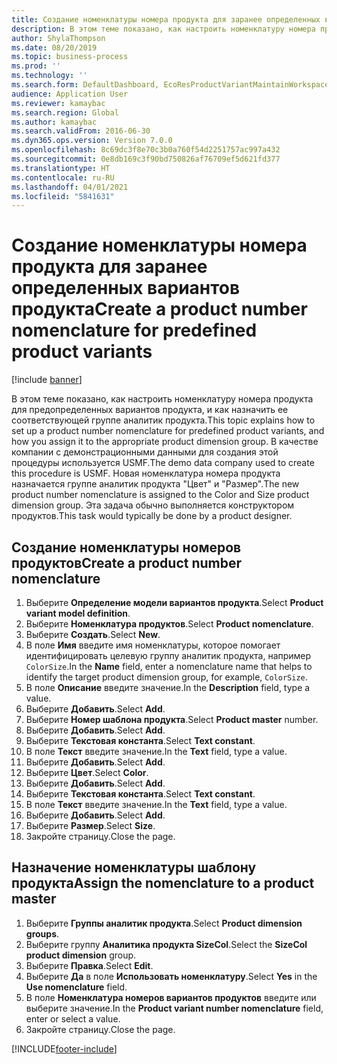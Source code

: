```yaml
---
title: Создание номенклатуры номера продукта для заранее определенных вариантов продукта
description: В этом теме показано, как настроить номенклатуру номера продукта для предопределенных вариантов продукта, и как назначить ее соответствующей группе аналитик продукта.
author: ShylaThompson
ms.date: 08/20/2019
ms.topic: business-process
ms.prod: ''
ms.technology: ''
ms.search.form: DefaultDashboard, EcoResProductVariantMaintainWorkspace, EcoResNomenclature, EcoResProductDimensionGroup
audience: Application User
ms.reviewer: kamaybac
ms.search.region: Global
ms.author: kamaybac
ms.search.validFrom: 2016-06-30
ms.dyn365.ops.version: Version 7.0.0
ms.openlocfilehash: 8c69dc3f8e70c3b0a760f54d2251757ac997a432
ms.sourcegitcommit: 0e8db169c3f90bd750826af76709ef5d621fd377
ms.translationtype: HT
ms.contentlocale: ru-RU
ms.lasthandoff: 04/01/2021
ms.locfileid: "5841631"
---
```

# <a name="create-a-product-number-nomenclature-for-predefined-product-variants"></a><span data-ttu-id="f21ab-103">Создание номенклатуры номера продукта для заранее определенных вариантов продукта</span><span class="sxs-lookup"><span data-stu-id="f21ab-103">Create a product number nomenclature for predefined product variants</span></span>

[!include [banner](../../includes/banner.md)]

<span data-ttu-id="f21ab-104">В этом теме показано, как настроить номенклатуру номера продукта для предопределенных вариантов продукта, и как назначить ее соответствующей группе аналитик продукта.</span><span class="sxs-lookup"><span data-stu-id="f21ab-104">This topic explains how to set up a product number nomenclature for predefined product variants, and how you assign it to the appropriate product dimension group.</span></span> <span data-ttu-id="f21ab-105">В качестве компании с демонстрационными данными для создания этой процедуры используется USMF.</span><span class="sxs-lookup"><span data-stu-id="f21ab-105">The demo data company used to create this procedure is USMF.</span></span> <span data-ttu-id="f21ab-106">Новая номенклатура номера продукта назначается группе аналитик продукта "Цвет" и "Размер".</span><span class="sxs-lookup"><span data-stu-id="f21ab-106">The new product number nomenclature is assigned to the Color and Size product dimension group.</span></span> <span data-ttu-id="f21ab-107">Эта задача обычно выполняется конструктором продуктов.</span><span class="sxs-lookup"><span data-stu-id="f21ab-107">This task would typically be done by a product designer.</span></span>


## <a name="create-a-product-number-nomenclature"></a><span data-ttu-id="f21ab-108">Создание номенклатуры номеров продуктов</span><span class="sxs-lookup"><span data-stu-id="f21ab-108">Create a product number nomenclature</span></span>
1. <span data-ttu-id="f21ab-109">Выберите **Определение модели вариантов продукта**.</span><span class="sxs-lookup"><span data-stu-id="f21ab-109">Select **Product variant model definition**.</span></span>
2. <span data-ttu-id="f21ab-110">Выберите **Номенклатура продуктов**.</span><span class="sxs-lookup"><span data-stu-id="f21ab-110">Select **Product nomenclature**.</span></span>
3. <span data-ttu-id="f21ab-111">Выберите **Создать**.</span><span class="sxs-lookup"><span data-stu-id="f21ab-111">Select **New**.</span></span>
4. <span data-ttu-id="f21ab-112">В поле **Имя** введите имя номенклатуры, которое помогает идентифицировать целевую группу аналитик продукта, например `ColorSize`.</span><span class="sxs-lookup"><span data-stu-id="f21ab-112">In the **Name** field, enter a nomenclature name that helps to identify the target product dimension group, for example, `ColorSize`.</span></span>
5. <span data-ttu-id="f21ab-113">В поле **Описание** введите значение.</span><span class="sxs-lookup"><span data-stu-id="f21ab-113">In the **Description** field, type a value.</span></span>
6. <span data-ttu-id="f21ab-114">Выберите **Добавить**.</span><span class="sxs-lookup"><span data-stu-id="f21ab-114">Select **Add**.</span></span>
7. <span data-ttu-id="f21ab-115">Выберите **Номер шаблона продукта**.</span><span class="sxs-lookup"><span data-stu-id="f21ab-115">Select **Product master** number.</span></span>
8. <span data-ttu-id="f21ab-116">Выберите **Добавить**.</span><span class="sxs-lookup"><span data-stu-id="f21ab-116">Select **Add**.</span></span>
9. <span data-ttu-id="f21ab-117">Выберите **Текстовая константа**.</span><span class="sxs-lookup"><span data-stu-id="f21ab-117">Select **Text constant**.</span></span>
10. <span data-ttu-id="f21ab-118">В поле **Текст** введите значение.</span><span class="sxs-lookup"><span data-stu-id="f21ab-118">In the **Text** field, type a value.</span></span>
11. <span data-ttu-id="f21ab-119">Выберите **Добавить**.</span><span class="sxs-lookup"><span data-stu-id="f21ab-119">Select **Add**.</span></span>
12. <span data-ttu-id="f21ab-120">Выберите **Цвет**.</span><span class="sxs-lookup"><span data-stu-id="f21ab-120">Select **Color**.</span></span>
13. <span data-ttu-id="f21ab-121">Выберите **Добавить**.</span><span class="sxs-lookup"><span data-stu-id="f21ab-121">Select **Add**.</span></span>
14. <span data-ttu-id="f21ab-122">Выберите **Текстовая константа**.</span><span class="sxs-lookup"><span data-stu-id="f21ab-122">Select **Text constant**.</span></span>
15. <span data-ttu-id="f21ab-123">В поле **Текст** введите значение.</span><span class="sxs-lookup"><span data-stu-id="f21ab-123">In the **Text** field, type a value.</span></span>
16. <span data-ttu-id="f21ab-124">Выберите **Добавить**.</span><span class="sxs-lookup"><span data-stu-id="f21ab-124">Select **Add**.</span></span>
17. <span data-ttu-id="f21ab-125">Выберите **Размер**.</span><span class="sxs-lookup"><span data-stu-id="f21ab-125">Select **Size**.</span></span>
18. <span data-ttu-id="f21ab-126">Закройте страницу.</span><span class="sxs-lookup"><span data-stu-id="f21ab-126">Close the page.</span></span>

## <a name="assign-the-nomenclature-to-a-product-master"></a><span data-ttu-id="f21ab-127">Назначение номенклатуры шаблону продукта</span><span class="sxs-lookup"><span data-stu-id="f21ab-127">Assign the nomenclature to a product master</span></span>
1. <span data-ttu-id="f21ab-128">Выберите **Группы аналитик продукта**.</span><span class="sxs-lookup"><span data-stu-id="f21ab-128">Select **Product dimension groups**.</span></span>
2. <span data-ttu-id="f21ab-129">Выберите группу **Аналитика продукта SizeCol**.</span><span class="sxs-lookup"><span data-stu-id="f21ab-129">Select the **SizeCol product dimension** group.</span></span>
3. <span data-ttu-id="f21ab-130">Выберите **Правка**.</span><span class="sxs-lookup"><span data-stu-id="f21ab-130">Select **Edit**.</span></span>
4. <span data-ttu-id="f21ab-131">Выберите **Да** в поле **Использовать номенклатуру**.</span><span class="sxs-lookup"><span data-stu-id="f21ab-131">Select **Yes** in the **Use nomenclature** field.</span></span>
5. <span data-ttu-id="f21ab-132">В поле **Номенклатура номеров вариантов продуктов** введите или выберите значение.</span><span class="sxs-lookup"><span data-stu-id="f21ab-132">In the **Product variant number nomenclature** field, enter or select a value.</span></span>
6. <span data-ttu-id="f21ab-133">Закройте страницу.</span><span class="sxs-lookup"><span data-stu-id="f21ab-133">Close the page.</span></span>



[!INCLUDE[footer-include](../../../includes/footer-banner.md)]